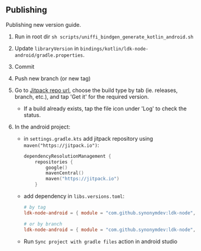 ## Publishing
Publishing new version guide.

1. Run in root dir
   `sh scripts/uniffi_bindgen_generate_kotlin_android.sh`

1. Update `libraryVersion` in `bindings/kotlin/ldk-node-android/gradle.properties`.

1. Commit

1. Push new branch (or new tag)

1. Go to [Jitpack repo url](https://jitpack.io/#synonymdev/ldk-node),
    choose the build type by tab (ie. releases, branch, etc.), and tap 'Get it'
    for the required version.

    - If a build already exists, tap the file icon under 'Log' to check the status.

1. In the android project:

    - in `settings.gradle.kts` add jitpack repository using `maven("https://jitpack.io")`:

        ```kt
        dependencyResolutionManagement {
            repositories {
                google()
                mavenCentral()
                maven("https://jitpack.io")
            }
        ```
    - add dependency in `libs.versions.toml`:
        ```toml
        # by tag
        ldk-node-android = { module = "com.github.synonymdev:ldk-node", version = "v0.6.1-rc.2"

        # or by branch
        ldk-node-android = { module = "com.github.synonymdev:ldk-node", version = "main-SNAPSHOT"
        ```
    - Run `Sync project with gradle files` action in android studio
